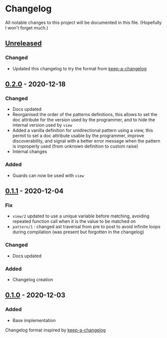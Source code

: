 # Changelog

All notable changes to this project will be documented in this file. (Hopefully I won't forget much.)

## [Unreleased]

### Changed

- Updated this changelog to try the format from [keep-a-changelog]

## [0.2.0] - 2020-12-18


### Changed

- Docs updated
- Reorganised the order of the patterns definitions, this allows to set the doc attribute for the version used by the programmer, and to hide the internal version used by `view`
- Added a vanilla definition for unidirectional pattern using a view, this permit to set a doc attribute usable by the programmer, improve discoverability, and signal with a better error message when the pattern is improperly used (from unknown definition to custom raise)
- Internal changes

### Added

- Guards can now be used with `view`

## [0.1.1] - 2020-12-04

### Fix

- `view/2` updated to use a unique variable before matching, avoiding repeated function call when it is the value to be matched on
- `pattern/1` : changed ast traversal from pre to post to avoid infinite loops during compilation (was present but forgotten in the changelog)

### Changed

- Docs updated

### Added

- Changelog creation

## [0.1.0] - 2020-12-03

### Added
* Base implementation

Changelog format inspired by [keep-a-changelog]

[keep-a-changelog]: https://github.com/olivierlacan/keep-a-changelog
[unreleased]: https://github.com/shakadak/pattern_metonyms/compare/HEAD...v0.2.0
[0.2.0]: https://github.com/shakadak/pattern_metonyms/compare/v0.2.0...v0.1.1
[0.1.1]: https://github.com/shakadak/pattern_metonyms/compare/v0.1.1...v0.1.0
[0.1.0]: https://github.com/shakadak/pattern_metonyms/compare/v0.1.0...b1810a9
